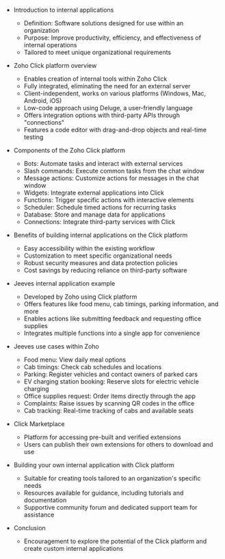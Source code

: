- Introduction to internal applications
  - Definition: Software solutions designed for use within an organization
  - Purpose: Improve productivity, efficiency, and effectiveness of internal operations
  - Tailored to meet unique organizational requirements

- Zoho Click platform overview
  - Enables creation of internal tools within Zoho Click
  - Fully integrated, eliminating the need for an external server
  - Client-independent, works on various platforms (Windows, Mac, Android, iOS)
  - Low-code approach using Deluge, a user-friendly language
  - Offers integration options with third-party APIs through "connections"
  - Features a code editor with drag-and-drop objects and real-time testing

- Components of the Zoho Click platform
  - Bots: Automate tasks and interact with external services
  - Slash commands: Execute common tasks from the chat window
  - Message actions: Customize actions for messages in the chat window
  - Widgets: Integrate external applications into Click
  - Functions: Trigger specific actions with interactive elements
  - Scheduler: Schedule timed actions for recurring tasks
  - Database: Store and manage data for applications
  - Connections: Integrate third-party services with Click

- Benefits of building internal applications on the Click platform
  - Easy accessibility within the existing workflow
  - Customization to meet specific organizational needs
  - Robust security measures and data protection policies
  - Cost savings by reducing reliance on third-party software

- Jeeves internal application example
  - Developed by Zoho using Click platform
  - Offers features like food menu, cab timings, parking information, and more
  - Enables actions like submitting feedback and requesting office supplies
  - Integrates multiple functions into a single app for convenience

- Jeeves use cases within Zoho
  - Food menu: View daily meal options
  - Cab timings: Check cab schedules and locations
  - Parking: Register vehicles and contact owners of parked cars
  - EV charging station booking: Reserve slots for electric vehicle charging
  - Office supplies request: Order items directly through the app
  - Complaints: Raise issues by scanning QR codes in the office
  - Cab tracking: Real-time tracking of cabs and available seats

- Click Marketplace
  - Platform for accessing pre-built and verified extensions
  - Users can publish their own extensions for others to download and use

- Building your own internal application with Click platform
  - Suitable for creating tools tailored to an organization's specific needs
  - Resources available for guidance, including tutorials and documentation
  - Supportive community forum and dedicated support team for assistance

- Conclusion
  - Encouragement to explore the potential of the Click platform and create custom internal applications